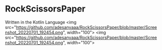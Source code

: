 # RockScissorsPaper
Written in the Kotlin Language
<img src="https://github.com/adesanyaaa/RockScissorsPaper/blob/master/Screenshot_20220701_192454.png", width="100">
<img src="https://github.com/adesanyaaa/RockScissorsPaper/blob/master/Screenshot_20220701_192454.png", width="100">
